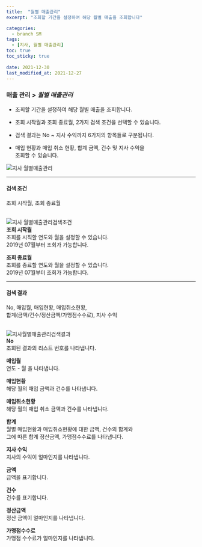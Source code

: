 ```yaml
---
title:  "월별 매출관리"
excerpt: "조회할 기간을 설정하여 해당 월별 매출을 조회합니다"

categories:
  - branch SM
tags:
  - [지사, 월별 매출관리]
toc: true
toc_sticky: true
 
date: 2021-12-30
last_modified_at: 2021-12-27
---
```

### 매출 관리 > *월별 매출관리*
- 조회할 기간을 설정하여 해당 월별 매출을 조회합니다.

- 조회 시작월과 조회 종료월, 2가지 검색 조건을 선택할 수 있습니다.

- 검색 결과는 No ~ 지사 수익까지 6가지의 항목들로 구분됩니다.

- 매입 현황과 매입 취소 현황, 합계 금액, 건수 및 지사 수익을<br>조회할 수 있습니다.

![지사 월별매출관리](https://user-images.githubusercontent.com/95394003/147454096-9b104ab7-283e-4143-8fdb-77a39ae607b9.jpeg)

---

#### 검색 조건
조회 시작월, 조회 종료월<br>
<br>

![지사 월별매출관리검색조건](https://user-images.githubusercontent.com/95394003/147454212-a6b45bf9-4709-4105-9912-92ee73e9b085.jpeg)<br>
**조회 시작월**<br>
조회를 시직할 연도와 월을 설정할 수 있습니다.<br>2019년 07월부터 조회가 가능합니다.

**조회 종료월**<br>
조회를 종료할 연도와 월을 설정할 수 있습니다.<br>2019년 07월부터 조회가 가능합니다.

---

#### 검색 결과
No, 매입월, 매입현황, 매입취소현황,<br>합계(금액/건수/정산금액/가맹점수수료), 지사 수익<br>
<br>

![지사월별매출관리검색결과](https://user-images.githubusercontent.com/95394003/147457161-321a3afd-2dc6-40fe-a1fd-3c10e8edc2f1.jpeg)<br>
**No**<br>
조회된 결과의 리스트 번호를 나타냅니다.

**매입월**<br>
연도 - 월 을 나타냅니다.

**매입현황**<br>
해당 월의 매입 금액과 건수를 나타냅니다.

**매입취소현황**<br>
해당 월의 매입 취소 금액과 건수를 나타냅니다.

**합계**<br>
월별 매입현황과 매입취소현황에 대한 금액, 건수의 합계와<br>그에 따른 합계 정산금액, 가맹점수수료를 나타냅니다.

**지사 수익**<br>
지사의 수익이 얼마인지를 나타냅니다.

**금액**<br>
금액을 표기합니다.

**건수**<br>
건수를 표기합니다.

**정산금액**<br>
정산 금액이 얼마인지를 나타냅니다.

**가맹점수수료**<br>
가맹점 수수료가 얼마인지를 나타냅니다.